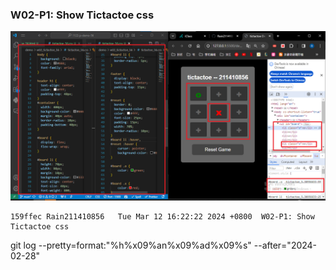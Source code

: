 ### W02-P1: Show Tictactoe css
 
![](w02-p1.png)

```
159ffec Rain211410856   Tue Mar 12 16:22:22 2024 +0800  W02-P1: Show Tictactoe css
```

git log --pretty=format:"%h%x09%an%x09%ad%x09%s" --after="2024-02-28"